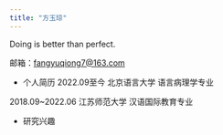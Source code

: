 ```yaml
---
title: "方玉琼"
---
```


Doing is better than perfect.

邮箱：fangyuqiong7@163.com

- 个人简历
2022.09至今 北京语言大学 语言病理学专业

2018.09~2022.06 江苏师范大学  汉语国际教育专业

- 研究兴趣

